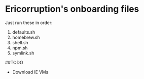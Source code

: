 # Ericorruption's onboarding files
Just run these in order:
1. defaults.sh
2. homebrew.sh
3. shell.sh
4. npm.sh
5. symlink.sh

##TODO
* Download IE VMs